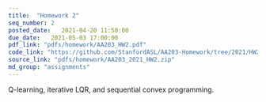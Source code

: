 ```yaml
---
title:  "Homework 2"
seq_number: 2
posted_date:   2021-04-20 11:50:00
due_date:   2021-05-03 17:00:00
pdf_link: "pdfs/homework/AA203_HW2.pdf"
code_link: "https://github.com/StanfordASL/AA203-Homework/tree/2021/HW2"
source_link: "pdfs/homework/AA203_2021_HW2.zip"
md_group: "assignments"
---
```


Q-learning, iterative LQR, and sequential convex programming.
